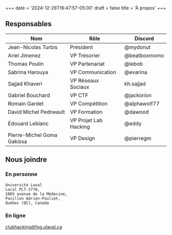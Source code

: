 +++
date = '2024-12-28T16:47:57-05:00'
draft = false
title = 'À propos'
+++

## Responsables

|Nom|Rôle|Discord|
|---|---|---|
|Jean-Nicolas Turbis|Président|@mydonut|
|Ariel Jimenez|VP Trésorier|@beatboxmomo|
|Thomas Poulin|VP Partenariat|@lebob|
|Sabrina Harouya|VP Communication|@evarina|
|Sajjad Khaveri|VP Réseaux Sociaux|kh.sajjad|
|Gabriel Bouchard|VP CTF|@jackorion|
|Romain Gardet|VP Compétition|@alphawolf77|
|David Michel Pedneault|VP Formation|@dawood|
|Édouard Leblanc|VP Projet Lab Hacking|@eddy|
|Pierre-Michel Goma Gakissa|VP Design|@pierregm|

## Nous joindre
### En personne
```
Université Laval
Local PLT-3778,
1065 avenue de la Médecine,
Pavillon Adrien-Pouliot,
Québec (QC), Canada
```

### En ligne
clubhacking@fsg.ulaval.ca
